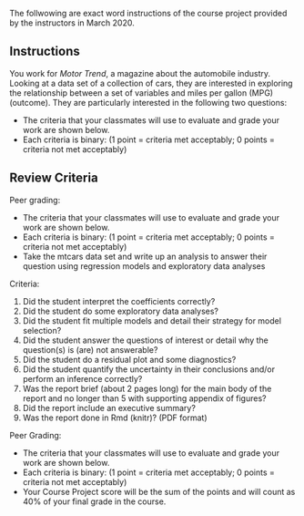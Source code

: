 The follwowing are exact word instructions of the course project provided by the instructors in March 2020. 

Instructions
------------

You work for *Motor Trend*, a magazine about the automobile industry. Looking at a data set of a collection of cars, they are interested in exploring the relationship between a set of variables and miles per gallon (MPG) (outcome). They are particularly interested in the following two questions:

- The criteria that your classmates will use to evaluate and grade your work are shown below.
- Each criteria is binary: (1 point = criteria met acceptably; 0 points = criteria not met acceptably)

Review Criteria 
---------------

Peer grading: 

- The criteria that your classmates will use to evaluate and grade your work are shown below.
- Each criteria is binary: (1 point = criteria met acceptably; 0 points = criteria not met acceptably)
- Take the mtcars data set and write up an analysis to answer their question using regression models and exploratory data analyses

Criteria: 

1. Did the student interpret the coefficients correctly?
2. Did the student do some exploratory data analyses?
3. Did the student fit multiple models and detail their strategy for model selection?
4. Did the student answer the questions of interest or detail why the question(s) is (are) not answerable?
5. Did the student do a residual plot and some diagnostics?
6. Did the student quantify the uncertainty in their conclusions and/or perform an inference correctly?
7. Was the report brief (about 2 pages long) for the main body of the report and no longer than 5 with supporting appendix of figures?
8. Did the report include an executive summary?
9. Was the report done in Rmd (knitr)? (PDF format)

Peer Grading: 

- The criteria that your classmates will use to evaluate and grade your work are shown below.
- Each criteria is binary: (1 point = criteria met acceptably; 0 points = criteria not met acceptably)
- Your Course Project score will be the sum of the points and will count as 40% of your final grade in the course.
